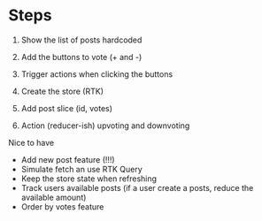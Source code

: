 # Steps

1. Show the list of posts hardcoded
2. Add the buttons to vote (+ and -)
3. Trigger actions when clicking the buttons

4. Create the store (RTK)
5. Add post slice (id, votes)
6. Action (reducer-ish) upvoting and downvoting

Nice to have
- Add new post feature (!!!)
- Simulate fetch an use RTK Query
- Keep the store state when refreshing
- Track users available posts (if a user create a posts, reduce the available amount)
- Order by votes feature
